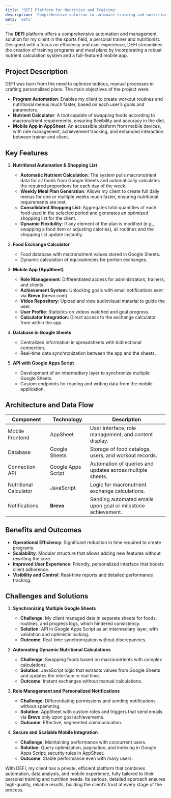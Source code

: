 ```yaml
---
title: 'DEFI Platform for Nutrition and Training'
description: 'Comprehensive solution to automate training and nutrition programs with a mobile app and data management in Google Sheets.'
meta: 'defi'
---
```


The **DEFI** platform offers a comprehensive automation and management solution for my client in the sports field, a personal trainer and nutritionist. Designed with a focus on efficiency and user experience, DEFI streamlines the creation of training programs and meal plans by incorporating a robust nutrient calculation system and a full-featured mobile app.

## Project Description

DEFI was born from the need to optimize tedious, manual processes in crafting personalized plans. The main objectives of the project were:

- **Program Automation**: Enables my client to create workout routines and nutritional menus much faster, based on each user’s goals and parameters.
- **Nutrient Calculator**: A tool capable of swapping foods according to macronutrient requirements, ensuring flexibility and accuracy in the diet.
- **Mobile App in AppSheet**: An accessible platform from mobile devices, with role management, achievement tracking, and enhanced interaction between trainer and client.

## Key Features

1. **Nutritional Automation & Shopping List**

   - **Automatic Nutrient Calculation**: The system pulls macronutrient data for all foods from Google Sheets and automatically calculates the required proportions for each day of the week.
   - **Weekly Meal Plan Generation**: Allows my client to create full daily menus for one or multiple weeks much faster, ensuring nutritional requirements are met.
   - **Consolidated Shopping List**: Aggregates total quantities of each food used in the selected period and generates an optimized shopping list for the client.
   - **Dynamic Flexibility**: If any element of the plan is modified (e.g., swapping a food item or adjusting calories), all routines and the shopping list update instantly.

2. **Food Exchange Calculator**

   - Food database with macronutrient values stored in Google Sheets.
   - Dynamic calculation of equivalencies for portion exchanges.

3. **Mobile App (AppSheet)**

   - **Role Management**: Differentiated access for administrators, trainers, and clients.
   - **Achievement System**: Unlocking goals with email notifications sent via **Brevo** (brevo.com).
   - **Video Repository**: Upload and view audiovisual material to guide the user.
   - **User Profile**: Statistics on videos watched and goal progress.
   - **Calculator Integration**: Direct access to the exchange calculator from within the app.

4. **Database in Google Sheets**

   - Centralized information in spreadsheets with bidirectional connection.
   - Real-time data synchronization between the app and the sheets.

5. **API with Google Apps Script**

   - Development of an intermediary layer to synchronize multiple Google Sheets.
   - Custom endpoints for reading and writing data from the mobile application.

## Architecture and Data Flow

| Component              | Technology         | Description                                                  |
| ---------------------- | ------------------ | ------------------------------------------------------------ |
| Mobile Frontend        | AppSheet           | User interface, role management, and content display.        |
| Database               | Google Sheets      | Storage of food catalogs, users, and workout records.        |
| Connection API         | Google Apps Script | Automation of queries and updates across multiple sheets.    |
| Nutritional Calculator | JavaScript         | Logic for macronutrient exchange calculations.               |
| Notifications          | **Brevo**          | Sending automated emails upon goal or milestone achievement. |

## Benefits and Outcomes

- **Operational Efficiency**: Significant reduction in time required to create programs.
- **Scalability**: Modular structure that allows adding new features without rewriting the core.
- **Improved User Experience**: Friendly, personalized interface that boosts client adherence.
- **Visibility and Control**: Real-time reports and detailed performance tracking.

## Challenges and Solutions

1. **Synchronizing Multiple Google Sheets**

   - **Challenge**: My client managed data in separate sheets for foods, routines, and progress logs, which hindered consistency.
   - **Solution**: API in Google Apps Script as an intermediary layer, with validation and optimistic locking.
   - **Outcome**: Real-time synchronization without discrepancies.

2. **Automating Dynamic Nutritional Calculations**

   - **Challenge**: Swapping foods based on macronutrients with complex calculations.
   - **Solution**: JavaScript logic that extracts values from Google Sheets and updates the interface in real time.
   - **Outcome**: Instant exchanges without manual calculations.

3. **Role Management and Personalized Notifications**

   - **Challenge**: Differentiating permissions and sending notifications without spamming.
   - **Solution**: AppSheet with custom roles and triggers that send emails via **Brevo** only upon goal achievements.
   - **Outcome**: Effective, segmented communication.

4. **Secure and Scalable Mobile Integration**

   - **Challenge**: Maintaining performance with concurrent users.
   - **Solution**: Query optimization, pagination, and indexing in Google Apps Script; security rules in AppSheet.
   - **Outcome**: Stable performance even with many users.

With DEFI, my client has a private, efficient platform that combines automation, data analysis, and mobile experience, fully tailored to their personal training and nutrition needs. Its serious, detailed approach ensures high-quality, reliable results, building the client’s trust at every stage of the process.
